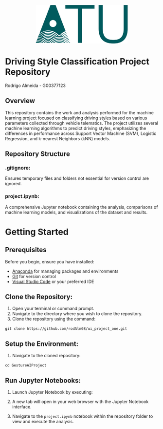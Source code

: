 <div style="text-align: center;">
    <img src="./GestureAIProject/images/ATU_Logo-removebg-preview.png" width="60%" alt="ATU Logo">
</div>

# Driving Style Classification Project Repository

Rodrigo Almeida - G00377123

## Overview
This repository contains the work and analysis performed for the machine learning project focused on classifying driving styles based on various parameters collected through vehicle telematics. The project utilizes several machine learning algorithms to predict driving styles, emphasizing the differences in performance across Support Vector Machine (SVM), Logistic Regression, and k-nearest Neighbors (kNN) models.

## Repository Structure

### .gitignore: 
Ensures temporary files and folders not essential for version control are ignored.

### project.ipynb: 
A comprehensive Jupyter notebook containing the analysis, comparisons of machine learning models, and visualizations of the dataset and results.

# Getting Started

## Prerequisites
Before you begin, ensure you have installed:

- [Anaconda](https://www.anaconda.com/products/distribution) for managing packages and environments
- [Git](https://git-scm.com/downloads) for version control
- [Visual Studio Code](https://code.visualstudio.com/download) or your preferred IDE

## Clone the Repository:

1. Open your terminal or command prompt.
2. Navigate to the directory where you wish to clone the repository.
3. Clone the repository using the command:

`git clone https://github.com/rodAlm08/ui_project_one.git`


## Setup the Environment:

1. Navigate to the cloned repository:

`cd GestureAIProject`


## Run Jupyter Notebooks:

1. Launch Jupyter Notebook by executing:

2. A new tab will open in your web browser with the Jupyter Notebook interface.

3. Navigate to the `project.ipynb` notebook within the repository folder to view and execute the analysis.

